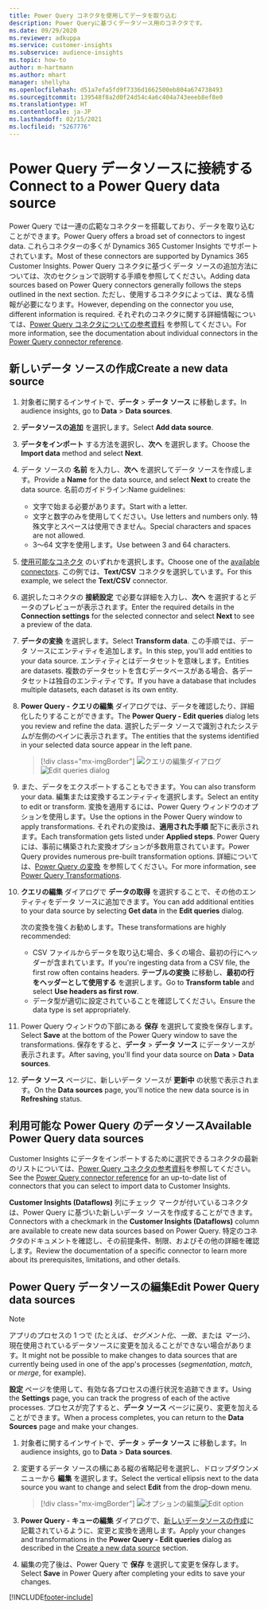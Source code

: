 ```yaml
---
title: Power Query コネクタを使用してデータを取り込む
description: Power Queryに基づくデータソース用のコネクタです。
ms.date: 09/29/2020
ms.reviewer: adkuppa
ms.service: customer-insights
ms.subservice: audience-insights
ms.topic: how-to
author: m-hartmann
ms.author: mhart
manager: shellyha
ms.openlocfilehash: d51a7efa5fd9f7336d1662500eb804a674738493
ms.sourcegitcommit: 139548f8a2d0f24d54c4a6c404a743eeeb8ef8e0
ms.translationtype: HT
ms.contentlocale: ja-JP
ms.lasthandoff: 02/15/2021
ms.locfileid: "5267776"
---
```

# <a name="connect-to-a-power-query-data-source"></a><span data-ttu-id="d8e29-103">Power Query データソースに接続する</span><span class="sxs-lookup"><span data-stu-id="d8e29-103">Connect to a Power Query data source</span></span>

<span data-ttu-id="d8e29-104">Power Query では一連の広範なコネクターを搭載しており、データを取り込むことができます。</span><span class="sxs-lookup"><span data-stu-id="d8e29-104">Power Query offers a broad set of connectors to ingest data.</span></span> <span data-ttu-id="d8e29-105">これらコネクターの多くが Dynamics 365 Customer Insights でサポートされています。</span><span class="sxs-lookup"><span data-stu-id="d8e29-105">Most of these connectors are supported by Dynamics 365 Customer Insights.</span></span> <span data-ttu-id="d8e29-106">Power Query コネクタに基づくデータ ソースの追加方法については、次のセクションで説明する手順を参照してください。</span><span class="sxs-lookup"><span data-stu-id="d8e29-106">Adding data sources based on Power Query connectors generally follows the steps outlined in the next section.</span></span> <span data-ttu-id="d8e29-107">ただし、使用するコネクタによっては、異なる情報が必要になります。</span><span class="sxs-lookup"><span data-stu-id="d8e29-107">However, depending on the connector you use, different information is required.</span></span> <span data-ttu-id="d8e29-108">それぞれのコネクタに関する詳細情報については、[Power Query コネクタについての参考資料](https://docs.microsoft.com/power-query/connectors/) を参照してください。</span><span class="sxs-lookup"><span data-stu-id="d8e29-108">For more information, see the documentation about individual connectors in the [Power Query connector reference](https://docs.microsoft.com/power-query/connectors/).</span></span>

## <a name="create-a-new-data-source"></a><span data-ttu-id="d8e29-109">新しいデータ ソースの作成</span><span class="sxs-lookup"><span data-stu-id="d8e29-109">Create a new data source</span></span>

1. <span data-ttu-id="d8e29-110">対象者に関するインサイトで、**データ** > **データ ソース** に移動します。</span><span class="sxs-lookup"><span data-stu-id="d8e29-110">In audience insights, go to **Data** > **Data sources**.</span></span>

1. <span data-ttu-id="d8e29-111">**データソースの追加** を選択します。</span><span class="sxs-lookup"><span data-stu-id="d8e29-111">Select **Add data source**.</span></span>

1. <span data-ttu-id="d8e29-112">**データをインポート** する方法を選択し、**次へ** を選択します。</span><span class="sxs-lookup"><span data-stu-id="d8e29-112">Choose the **Import data** method and select **Next**.</span></span>

1. <span data-ttu-id="d8e29-113">データ ソースの **名前** を入力し、**次へ** を選択してデータ ソースを作成します。</span><span class="sxs-lookup"><span data-stu-id="d8e29-113">Provide a **Name** for the data source, and select **Next** to create the data source.</span></span> <span data-ttu-id="d8e29-114">名前のガイドライン:</span><span class="sxs-lookup"><span data-stu-id="d8e29-114">Name guidelines:</span></span> 
   - <span data-ttu-id="d8e29-115">文字で始まる必要があります。</span><span class="sxs-lookup"><span data-stu-id="d8e29-115">Start with a letter.</span></span>
   - <span data-ttu-id="d8e29-116">文字と数字のみを使用してください。</span><span class="sxs-lookup"><span data-stu-id="d8e29-116">Use letters and numbers only.</span></span> <span data-ttu-id="d8e29-117">特殊文字とスペースは使用できません。</span><span class="sxs-lookup"><span data-stu-id="d8e29-117">Special characters and spaces are not allowed.</span></span>
   - <span data-ttu-id="d8e29-118">3〜64 文字を使用します。</span><span class="sxs-lookup"><span data-stu-id="d8e29-118">Use between 3 and 64 characters.</span></span>

1. <span data-ttu-id="d8e29-119">[使用可能なコネクタ](#available-power-query-data-sources) のいずれかを選択します。</span><span class="sxs-lookup"><span data-stu-id="d8e29-119">Choose one of the [available connectors](#available-power-query-data-sources).</span></span> <span data-ttu-id="d8e29-120">この例では、**Text/CSV** コネクタを選択しています。</span><span class="sxs-lookup"><span data-stu-id="d8e29-120">For this example, we select the **Text/CSV** connector.</span></span>

1. <span data-ttu-id="d8e29-121">選択したコネクタの **接続設定** で必要な詳細を入力し、**次へ** を選択するとデータのプレビューが表示されます。</span><span class="sxs-lookup"><span data-stu-id="d8e29-121">Enter the required details in the **Connection settings** for the selected connector and select **Next** to see a preview of the data.</span></span>

1. <span data-ttu-id="d8e29-122">**データの変換** を選択します。</span><span class="sxs-lookup"><span data-stu-id="d8e29-122">Select **Transform data**.</span></span> <span data-ttu-id="d8e29-123">この手順では、データ ソースにエンティティを追加します。</span><span class="sxs-lookup"><span data-stu-id="d8e29-123">In this step, you'll add entities to your data source.</span></span> <span data-ttu-id="d8e29-124">エンティティとはデータセットを意味します。</span><span class="sxs-lookup"><span data-stu-id="d8e29-124">Entities are datasets.</span></span> <span data-ttu-id="d8e29-125">複数のデータセットを含むデータベースがある場合、各データセットは独自のエンティティです。</span><span class="sxs-lookup"><span data-stu-id="d8e29-125">If you have a database that includes multiple datasets, each dataset is its own entity.</span></span>

1. <span data-ttu-id="d8e29-126">**Power Query - クエリの編集** ダイアログでは、データを確認したり、詳細化したりすることができます。</span><span class="sxs-lookup"><span data-stu-id="d8e29-126">The **Power Query - Edit queries** dialog lets you review and refine the data.</span></span> <span data-ttu-id="d8e29-127">選択したデータ ソースで識別されたシステムが左側のペインに表示されます。</span><span class="sxs-lookup"><span data-stu-id="d8e29-127">The entities that the systems identified in your selected data source appear in the left pane.</span></span>

   > [!div class="mx-imgBorder"]
   > <span data-ttu-id="d8e29-128">![クエリの編集ダイアログ](media/data-manager-configure-edit-queries.png "クエリの編集ダイアログ")</span><span class="sxs-lookup"><span data-stu-id="d8e29-128">![Edit queries dialog](media/data-manager-configure-edit-queries.png "Edit queries dialog")</span></span>

1. <span data-ttu-id="d8e29-129">また、データをエクスポートすることもできます。</span><span class="sxs-lookup"><span data-stu-id="d8e29-129">You can also transform your data.</span></span> <span data-ttu-id="d8e29-130">編集または変換するエンティティを選択します。</span><span class="sxs-lookup"><span data-stu-id="d8e29-130">Select an entity to edit or transform.</span></span> <span data-ttu-id="d8e29-131">変換を適用するには、Power Query ウィンドウのオプションを使用します。</span><span class="sxs-lookup"><span data-stu-id="d8e29-131">Use the options in the Power Query window to apply transformations.</span></span> <span data-ttu-id="d8e29-132">それぞれの変換は、**適用された手順** 配下に表示されます。</span><span class="sxs-lookup"><span data-stu-id="d8e29-132">Each transformation gets listed under **Applied steps**.</span></span> <span data-ttu-id="d8e29-133">Power Query には、事前に構築された変換オプションが多数用意されています。</span><span class="sxs-lookup"><span data-stu-id="d8e29-133">Power Query provides numerous pre-built transformation options.</span></span> <span data-ttu-id="d8e29-134">詳細については、[Power Query の変換](https://docs.microsoft.com/power-query/power-query-what-is-power-query#transformations) を参照してください。</span><span class="sxs-lookup"><span data-stu-id="d8e29-134">For more information, see [Power Query Transformations](https://docs.microsoft.com/power-query/power-query-what-is-power-query#transformations).</span></span>

1. <span data-ttu-id="d8e29-135">**クエリの編集** ダイアログで **データの取得** を選択することで、その他のエンティティをデータ ソースに追加できます。</span><span class="sxs-lookup"><span data-stu-id="d8e29-135">You can add additional entities to your data source by selecting **Get data** in the **Edit queries** dialog.</span></span>

   <span data-ttu-id="d8e29-136">次の変換を強くお勧めします。</span><span class="sxs-lookup"><span data-stu-id="d8e29-136">These transformations are highly recommended:</span></span>

   - <span data-ttu-id="d8e29-137">CSV ファイルからデータを取り込む場合、多くの場合、最初の行にヘッダーが含まれています。</span><span class="sxs-lookup"><span data-stu-id="d8e29-137">If you're ingesting data from a CSV file, the first row often contains headers.</span></span> <span data-ttu-id="d8e29-138">**テーブルの変換** に移動し、**最初の行をヘッダーとして使用する** を選択します。</span><span class="sxs-lookup"><span data-stu-id="d8e29-138">Go to **Transform table** and select **Use headers as first row**.</span></span>
   - <span data-ttu-id="d8e29-139">データ型が適切に設定されていることを確認してください。</span><span class="sxs-lookup"><span data-stu-id="d8e29-139">Ensure the data type is set appropriately.</span></span>

1. <span data-ttu-id="d8e29-140">Power Query ウィンドウの下部にある **保存** を選択して変換を保存します。</span><span class="sxs-lookup"><span data-stu-id="d8e29-140">Select **Save** at the bottom of the Power Query window to save the transformations.</span></span> <span data-ttu-id="d8e29-141">保存をすると、**データ** > **データ ソース** にデータソースが表示されます。</span><span class="sxs-lookup"><span data-stu-id="d8e29-141">After saving, you'll find your data source on **Data** > **Data sources**.</span></span>

1. <span data-ttu-id="d8e29-142">**データ ソース** ページに、新しいデータ ソースが **更新中** の状態で表示されます。</span><span class="sxs-lookup"><span data-stu-id="d8e29-142">On the **Data sources** page, you'll notice the new data source is in **Refreshing** status.</span></span>

## <a name="available-power-query-data-sources"></a><span data-ttu-id="d8e29-143">利用可能な Power Query のデータソース</span><span class="sxs-lookup"><span data-stu-id="d8e29-143">Available Power Query data sources</span></span>

<span data-ttu-id="d8e29-144">Customer Insights にデータをインポートするために選択できるコネクタの最新のリストについては、[Power Query コネクタの参考資料](https://docs.microsoft.com/power-query/connectors/)を参照してください。</span><span class="sxs-lookup"><span data-stu-id="d8e29-144">See the [Power Query connector reference](https://docs.microsoft.com/power-query/connectors/) for an up-to-date list of connectors that you can select to import data to Customer Insights.</span></span> 

<span data-ttu-id="d8e29-145">**Customer Insights (Dataflows)** 列にチェック マークが付いているコネクタは、Power Query に基づいた新しいデータ ソースを作成することができます。</span><span class="sxs-lookup"><span data-stu-id="d8e29-145">Connectors with a checkmark in the **Customer Insights (Dataflows)** column are available to create new data sources based on Power Query.</span></span> <span data-ttu-id="d8e29-146">特定のコネクタのドキュメントを確認し、その前提条件、制限、およびその他の詳細を確認します。</span><span class="sxs-lookup"><span data-stu-id="d8e29-146">Review the documentation of a specific connector to learn more about its prerequisites, limitations, and other details.</span></span>

## <a name="edit-power-query-data-sources"></a><span data-ttu-id="d8e29-147">Power Query データソースの編集</span><span class="sxs-lookup"><span data-stu-id="d8e29-147">Edit Power Query data sources</span></span>

> [!NOTE]
> <span data-ttu-id="d8e29-148">アプリのプロセスの 1 つで (たとえば、*セグメント化*、*一致*、または *マージ*)、現在使用されているデータソースに変更を加えることができない場合があります。</span><span class="sxs-lookup"><span data-stu-id="d8e29-148">It might not be possible to make changes to data sources that are currently being used in one of the app's processes (*segmentation*, *match*, or *merge*, for example).</span></span> 
>
> <span data-ttu-id="d8e29-149">**設定** ページを使用して、有効な各プロセスの進行状況を追跡できます。</span><span class="sxs-lookup"><span data-stu-id="d8e29-149">Using the **Settings** page, you can track the progress of each of the active processes.</span></span> <span data-ttu-id="d8e29-150">プロセスが完了すると、**データ ソース** ページに戻り、変更を加えることができます。</span><span class="sxs-lookup"><span data-stu-id="d8e29-150">When a process completes, you can return to the **Data Sources** page and make your changes.</span></span>

1. <span data-ttu-id="d8e29-151">対象者に関するインサイトで、**データ** > **データ ソース** に移動します。</span><span class="sxs-lookup"><span data-stu-id="d8e29-151">In audience insights, go to **Data** > **Data sources**.</span></span>

2. <span data-ttu-id="d8e29-152">変更するデータ ソースの横にある縦の省略記号を選択し、ドロップダウンメニューから **編集** を選択します。</span><span class="sxs-lookup"><span data-stu-id="d8e29-152">Select the vertical ellipsis next to the data source you want to change and select **Edit** from the drop-down menu.</span></span>

   > [!div class="mx-imgBorder"]
   > <span data-ttu-id="d8e29-153">![オプションの編集](media/edit-option-data-sources.png "オプションの編集")</span><span class="sxs-lookup"><span data-stu-id="d8e29-153">![Edit option](media/edit-option-data-sources.png "Edit option")</span></span>

3. <span data-ttu-id="d8e29-154">**Power Query - キューの編集** ダイアログで、[新しいデータソースの作成](#create-a-new-data-source)に記載されているように、変更と変換を適用します。</span><span class="sxs-lookup"><span data-stu-id="d8e29-154">Apply your changes and transformations in the **Power Query - Edit queries** dialog as described in the [Create a new data source](#create-a-new-data-source) section.</span></span>

4. <span data-ttu-id="d8e29-155">編集の完了後は、Power Query で **保存** を選択して変更を保存します。</span><span class="sxs-lookup"><span data-stu-id="d8e29-155">Select **Save** in Power Query after completing your edits to save your changes.</span></span>


[!INCLUDE[footer-include](../includes/footer-banner.md)]